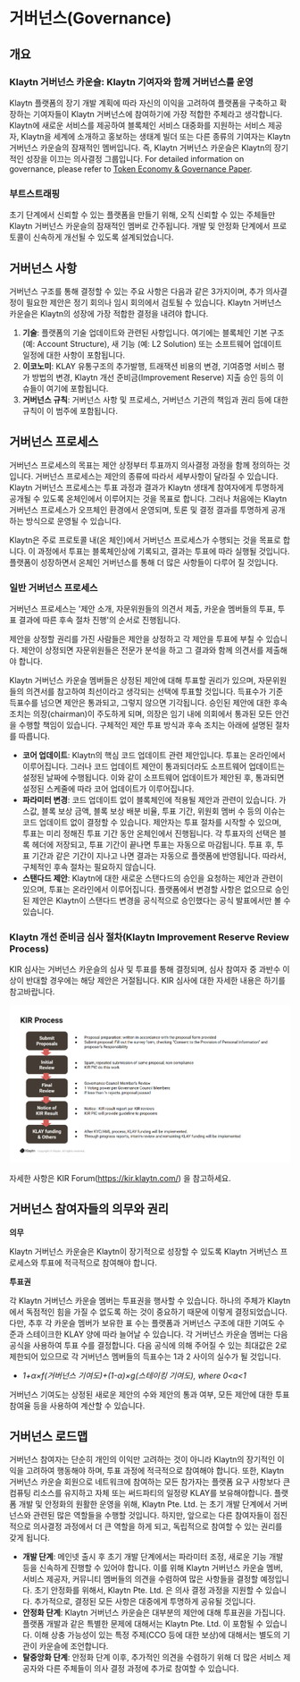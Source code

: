 # 거버넌스(Governance)<a id="governance"></a>

## 개요 <a id="overview"></a>

### Klaytn 거버넌스 카운슬: Klaytn 기여자와 함께 거버넌스를 운영 <a id="klaytn-governance-council-co-governed-by-klaytn-contributors"></a>

Klaytn 플랫폼의 장기 개발 계획에 따라 자신의 이익을 고려하여 플랫폼을 구축하고 확장하는 기여자들이 Klaytn 거버넌스에 참여하기에 가장 적합한 주체라고 생각합니다. Klaytn에 새로운 서비스를 제공하여 블록체인 서비스 대중화를 지원하는 서비스 제공자, Klaytn을 세계에 소개하고 홍보하는 생태계 빌더 또는 다른 종류의 기여자는 Klaytn 거버넌스 카운슬의 잠재적인 멤버입니다. 즉, Klaytn 거버넌스 카운슬은 Klaytn의 장기적인 성장을 이끄는 의사결정 그룹입니다. For detailed information on governance, please refer to [Token Economy & Governance Paper](https://www.klaytn.com/Klaytn_Token_Economics_and_Governance_Paper_V1.01.pdf).

### 부트스트래핑 <a id="bootstrapping"></a>

초기 단계에서 신뢰할 수 있는 플랫폼을 만들기 위해, 오직 신뢰할 수 있는 주체들만 Klaytn 거버넌스 카운슬의 잠재적인 멤버로 간주됩니다. 개발 및 안정화 단계에서 프로토콜이 신속하게 개선될 수 있도록 설계되었습니다.

## 거버넌스 사항 <a id="governance-topics"></a>

거버넌스 구조를 통해 결정할 수 있는 주요 사항은 다음과 같은 3가지이며, 추가 의사결정이 필요한 제안은 정기 회의나 임시 회의에서 검토될 수 있습니다. Klaytn 거버넌스 카운슬은 Klaytn의 성장에 가장 적합한 결정을 내려야 합니다.

1. **기술**: 플랫폼의 기술 업데이트와 관련된 사항입니다. 여기에는 블록체인 기본 구조 \(예: Account Structure\), 새 기능 \(예: L2 Solution\) 또는 소프트웨어 업데이트 일정에 대한 사항이 포함됩니다.
2. **이코노미**: KLAY 유통구조의 추가발행, 트래잭션 비용의 변경, 기여증명 서비스 평가 방법의 변경, Klaytn 개선 준비금(Improvement Reserve) 지출 승인 등의 이슈들이 여기에 포함됩니다.
3. **거버넌스 규칙**: 거버넌스 사항 및 프로세스, 거버넌스 기관의 책임과 권리 등에 대한 규칙이 이 범주에 포함됩니다.

## 거버넌스 프로세스 <a id="governance-process"></a>

거버넌스 프로세스의 목표는 제안 상정부터 투표까지 의사결정 과정을 함께 정의하는 것입니다. 거버넌스 프로세스는 제안의 종류에 따라서 세부사항이 달라질 수 있습니다. Klaytn 거버넌스 프로세스는 투표 과정과 결과가 Klaytn 생태계 참여자에게 투명하게 공개될 수 있도록 온체인에서 이루어지는 것을 목표로 합니다. 그러나 처음에는 Klaytn 거버넌스 프로세스가 오프체인 환경에서 운영되며, 토론 및 결정 결과를 투명하게 공개하는 방식으로 운영될 수 있습니다.

Klaytn은 주로 프로토콜 내\(온 체인\)에서 거버넌스 프로세스가 수행되는 것을 목표로 합니다. 이 과정에서 투표는 블록체인상에 기록되고, 결과는 투표에 따라 실행될 것입니다. 플랫폼이 성장하면서 온체인 거버넌스를 통해 더 많은 사항들이 다루어 질 것입니다.

### 일반 거버넌스 프로세스 <a id="general-governance-process"></a>

거버넌스 프로세스는 '제안 소개, 자문위원들의 의견서 제출, 카운슬 멤버들의 투표, 투표 결과에 따른 후속 절차 진행'의 순서로 진행됩니다.

제안을 상정할 권리를 가진 사람들은 제안을 상정하고 각 제안을 투표에 부칠 수 있습니다. 제안이 상정되면 자문위원들은 전문가 분석을 하고 그 결과와 함께 의견서를 제출해야 합니다.

Klaytn 거버넌스 카운슬 멤버들은 상정된 제안에 대해 투표할 권리가 있으며, 자문위원들의 의견서를 참고하여 최선이라고 생각되는 선택에 투표할 것입니다. 득표수가 기준 득표수를 넘으면 제안은 통과되고, 그렇지 않으면 기각됩니다. 승인된 제안에 대한 후속 조치는 의장(chairman)이 주도하게 되며, 의장은 임기 내에 의회에서 통과된 모든 안건을 수행할 책임이 있습니다. 구체적인 제안 투표 방식과 후속 조치는 아래에 설명된 절차를 따릅니다.

* **코어 업데이트**: Klaytn의 핵심 코드 업데이트 관련 제안입니다. 투표는 온라인에서 이루어집니다. 그러나 코드 업데이트 제안이 통과되더라도 소프트웨어 업데이트는 설정된 날짜에 수행됩니다. 이와 같이 소프트웨어 업데이트가 제안된 후, 통과되면 설정된 스케줄에 따라 코어 업데이트가 이루어집니다.
* **파라미터 변경**: 코드 업데이트 없이 블록체인에 적용될 제안과 관련이 있습니다.  가스값, 블록 보상 금액, 블록 보상 배분 비율, 투표 기간, 위원회 멤버 수 등의 이슈는 코드 업데이트 없이 결정할 수 있습니다. 제안자는 투표 절차를 시작할 수 있으며, 투표는 미리 정해진 투표 기간 동안 온체인에서 진행됩니다. 각 투표자의 선택은 블록 헤더에 저장되고, 투표 기간이 끝나면 투표는 자동으로 마감됩니다. 투표 후, 투표 기간과 같은 기간이 지나고 나면 결과는 자동으로 플랫폼에 반영됩니다. 따라서, 구체적인 후속 절차는 필요하지 않습니다.
* **스탠다드 제안**: Klaytn에 대한 새로운 스탠다드의 승인을 요청하는 제안과 관련이 있으며, 투표는 온라인에서 이루어집니다. 플랫폼에서 변경할 사항은 없으므로 승인된 제안은 Klaytn이 스탠다드 변경을 공식적으로 승인했다는 공식 발표에서만 볼 수 있습니다.

### Klaytn 개선 준비금 심사 절차(Klaytn Improvement Reserve Review Process)<a id="klaytn-improvement-reserve-review-process"></a>


KIR 심사는 거버넌스 카운슬의 심사 및 투표를 통해 결정되며, 심사 참여자 중 과반수 이상이 반대할 경우에는 해당 제안은 거절됩니다. KIR 심사에 대한 자세한 내용은 하기를 참고바랍니다.

![kir_process](../images/kir_process.png)

자세한 사항은 KIR Forum(https://kir.klaytn.com/) 을 참고하세요.


## 거버넌스 참여자들의 의무와 권리 <a id="duties-and-rights-of-the-governing-body"></a>

**의무**

Klaytn 거버넌스 카운슬은 Klaytn이 장기적으로 성장할 수 있도록 Klaytn 거버넌스 프로세스와 투표에 적극적으로 참여해야 합니다.

**투표권**

각 Klaytn 거버넌스 카운슬 멤버는 투표권을 행사할 수 있습니다. 하나의 주체가 Klaytn에서 독점적인 힘을 가질 수 없도록 하는 것이 중요하기 때문에 이렇게 결정되었습니다. 다만, 추후 각 카운슬 멤버가 보유한 표 수는 플랫폼과 거버넌스 구조에 대한 기여도 수준과 스테이크한 KLAY 양에 따라 늘어날 수 있습니다. 각 거버넌스 카운슬 멤버는 다음 공식을 사용하여 투표 수를 결정합니다. 다음 공식에 의해 주어질 수 있는 최대값은 2로 제한되어 있으므로 각 거버넌스 멤버들의 득표수는 1과 2 사이의 실수가 될 것입니다.

* _1+α×f\(거버넌스 기여도\)+\(1-α\)×g\(스테이킹 기여도\), where 0&lt;a&lt;1_

거버넌스 기여도는 상정된 새로운 제안의 수와 제안의 통과 여부, 모든 제안에 대한 투표 참여율 등을 사용하여 계산할 수 있습니다.

## 거버넌스 로드맵 <a id="governance-roadmap"></a>

거버넌스 참여자는 단순히 개인의 이익만 고려하는 것이 아니라 Klaytn의 장기적인 이익을 고려하여 행동해야 하며, 투표 과정에 적극적으로 참여해야 합니다. 또한, Klaytn 거버넌스 카운슬 회원으로 네트워크에 참여하는 모든 참가자는 플랫폼 요구 사항보다 큰 컴퓨팅 리소스를 유지하고 자체 또는 써드파티의 일정량 KLAY를 보유해야합니다. 플랫폼 개발 및 안정화의 원활한 운영을 위해, Klaytn Pte. Ltd. 는 초기 개발 단계에서 거버넌스와 관련된 많은 역할들을 수행할 것입니다. 하지만, 앞으로는 다른 참여자들이 점진적으로 의사결정 과정에서 더 큰 역할을 하게 되고, 독립적으로 참여할 수 있는 권리를 갖게 됩니다.

* **개발 단계**: 메인넷 출시 후 초기 개발 단계에서는 파라미터 조정, 새로운 기능 개발 등을 신속하게 진행할 수 있어야 합니다. 이를 위해 Klaytn 거버넌스 카운슬 멤버, 서비스 제공자, 커뮤니티 멤버들의 의견을 수렴하여 많은 사항들을 결정할 예정입니다. 초기 안정화를 위해서, Klaytn Pte. Ltd. 은 의사 결정 과정을 지원할 수 있습니다. 추가적으로, 결정된 모든 사항은 대중에게 투명하게 공유될 것입니다.
* **안정화 단계**: Klaytn 거버넌스 카운슬은 대부분의 제안에 대해 투표권을 가집니다. 플랫폼 개발과 같은 특별한 문제에 대해서는 Klaytn Pte. Ltd. 이 포함될 수 있습니다. 이해 상충 가능성이 있는 특정 주제\(CCO 등에 대한 보상\)에 대해서는 별도의 기관이 카운슬에 조언합니다.
* **탈중앙화 단계**: 안정화 단계 이후, 추가적인 의견을 수렴하기 위해 더 많은 서비스 제공자와 다른 주체들이 의사 결정 과정에 추가로 참여할 수 있습니다.
